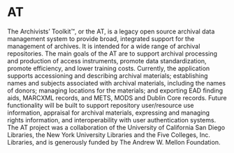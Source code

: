 AT
==


The Archivists’ Toolkit™, or the AT, is a legacy open source archival data management system to provide broad, integrated support for the management of archives. It is intended for a wide range of archival repositories. The main goals of the AT are to support archival processing and production of access instruments, promote data standardization, promote efficiency, and lower training costs. Currently, the application supports accessioning and describing archival materials; establishing names and subjects associated with archival materials, including the names of donors; managing locations for the materials; and exporting EAD finding aids, MARCXML records, and METS, MODS and Dublin Core records. Future functionality will be built to support repository user/resource use information, appraisal for archival materials, expressing and managing rights information, and interoperability with user authentication systems. The AT project was a collaboration of the University of California San Diego Libraries, the New York University Libraries and the Five Colleges, Inc. Libraries, and is generously funded by The Andrew W. Mellon Foundation.
